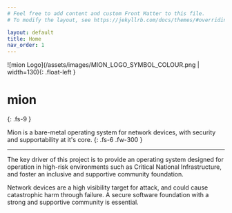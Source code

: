 ```yaml
---
# Feel free to add content and custom Front Matter to this file.
# To modify the layout, see https://jekyllrb.com/docs/themes/#overriding-theme-defaults

layout: default
title: Home
nav_order: 1
---
```


![mion Logo](/assets/images/MION_LOGO_SYMBOL_COLOUR.png | width=130){: .float-left }
# mion
{: .fs-9 }

Mion is a bare-metal operating system for network devices, with
security and supportability at it's core.
{: .fs-6 .fw-300 }

<!-- [View it on GitHub](https://github.com/APS-Networks/mion)
{: .btn .fs-5 .mb-4 .mb-md-0 }-->

---

The key driver of this project is to provide an operating system designed for 
operation in high-risk environments such as Critical National Infrastructure,
and foster an inclusive and supportive community foundation.

Network devices are a high
visibility target for attack, and could cause catastrophic harm through failure.
A secure software foundation with a strong and supportive community is
essential.



<!-- << HIGH LEVEL GOALS HERE >> 
---------------------------    -->






